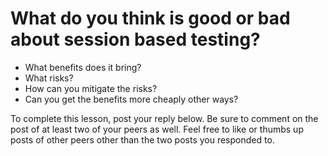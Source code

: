 # What do you think is good or bad about session based testing?

- What benefits does it bring?
- What risks?
- How can you mitigate the risks?
- Can you get the benefits more cheaply other ways?

To complete this lesson, post your reply below. Be sure to comment on the post
of at least two of your peers as well. Feel free to like or thumbs up posts of
other peers other than the two posts you responded to.
